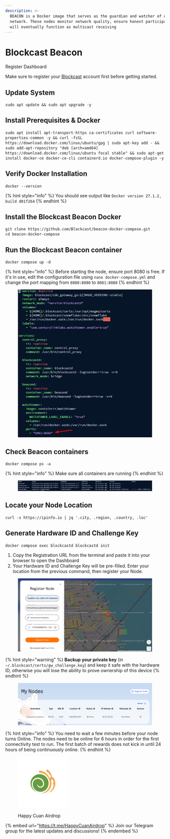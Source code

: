 ```yaml
---
description: >-
  BEACON is a Docker image that serves as the guardian and watcher of our
  network. These nodes monitor network quality, ensure honest participation, and
  will eventually function as multicast receiving
---
```


# Blockcast Beacon

Register Dashboard

Make sure to register your [Blockcast](https://app.blockcast.network/?referral-code=ESuQld) account first before getting started.

## Update System <a href="#install-dependencies" id="install-dependencies"></a>

```
sudo apt update && sudo apt upgrade -y
```

## Install Prerequisites & Docker

```
sudo apt install apt-transport-https ca-certificates curl software-properties-common -y && curl -fsSL https://download.docker.com/linux/ubuntu/gpg | sudo apt-key add - && sudo add-apt-repository "deb [arch=amd64] https://download.docker.com/linux/ubuntu focal stable" && sudo apt-get install docker-ce docker-ce-cli containerd.io docker-compose-plugin -y
```

## Verify Docker Installation <a href="#download-binary--copy-to-usrbin" id="download-binary--copy-to-usrbin"></a>

```
docker --version
```

{% hint style="info" %}
You should see output like `Docker version 27.1.2, build d01f264`
{% endhint %}

## Install the Blockcast Beacon Docker

```
git clone https://github.com/Blockcast/beacon-docker-compose.git
cd beacon-docker-compose
```

## Run the Blockcast Beacon container

```
docker compose up -d
```

{% hint style="info" %}
Before starting the node, ensure port 8080 is free. If it's in use, edit the configuration file using `nano docker-compose.yml` and change the port mapping from `8080:8080` to `8081:8080`
{% endhint %}

<div align="left"><figure><img src="../.gitbook/assets/image.png" alt=""><figcaption></figcaption></figure></div>

## Check Beacon containers

```
docker compose ps -a
```

{% hint style="info" %}
Make sure all containers are running
{% endhint %}

<figure><img src="../.gitbook/assets/image (19).png" alt=""><figcaption></figcaption></figure>

## Locate your Node Location

```
curl -s https://ipinfo.io | jq '.city, .region, .country, .loc'
```

## **Generate Hardware ID and Challenge Key**

```
docker compose exec blockcastd blockcastd init
```

1. Copy the Registration URL from the terminal and paste it into your browser to open the Dashboard
2. Your Hardware ID and Challenge Key will be pre-filled. Enter your location from the previous command, then register your Node.

<figure><img src="../.gitbook/assets/image (16).png" alt=""><figcaption></figcaption></figure>

{% hint style="warning" %}
**Backup your private key** (in `~/.blockcast/certs/gw_challenge.key`) and keep it safe with the hardware ID, otherwise you will lose the ability to prove ownership of this device
{% endhint %}

<figure><img src="../.gitbook/assets/image (18).png" alt=""><figcaption></figcaption></figure>

{% hint style="info" %}
You need to wait a few minutes before your node turns Online. The nodes need to be online for 6 hours in order for the first connectivity test to run. The first batch of rewards does not kick in until 24 hours of being continuously online.
{% endhint %}

<div data-full-width="true"><figure><img src="../.gitbook/assets/HCA logo.jpg" alt="" width="160"><figcaption><p>Happy Cuan Airdrop</p></figcaption></figure></div>

{% embed url="https://t.me/HappyCuanAirdrop" %}
Join our Telegram group for the latest updates and discussions!
{% endembed %}
